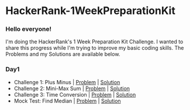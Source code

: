 # HackerRank-1WeekPreparationKit
### Hello everyone!

I'm doing the HackerRank's 1 Week Preparation Kit Challenge. I wanted to share this progress while I'm trying to improve my basic coding skills. The Problems and my Solutions are available below.

### Day1
* Challenge 1: Plus Minus | [Problem](https://www.hackerrank.com/challenges/one-week-preparation-kit-plus-minus/problem?isFullScreen=true&h_l=interview&playlist_slugs%5B%5D=preparation-kits&playlist_slugs%5B%5D=one-week-preparation-kit&playlist_slugs%5B%5D=one-week-day-one) | [Solution](https://github.com/cemtelliagaoglu/HackerRank-1WeekPreparationKit/tree/main/HackerRank-1WeekPreparationKit.playground/Pages/Day1-PlusMinus.xcplaygroundpage/Contents.swift)
* Challenge 2: Mini-Max Sum | [Problem](https://www.hackerrank.com/challenges/one-week-preparation-kit-mini-max-sum/problem?isFullScreen=true&h_l=interview&playlist_slugs%5B%5D=preparation-kits&playlist_slugs%5B%5D=one-week-preparation-kit&playlist_slugs%5B%5D=one-week-day-one) | [Solution](https://github.com/cemtelliagaoglu/HackerRank-1WeekPreparationKit/blob/main/HackerRank-1WeekPreparationKit.playground/Pages/Day1-MiniMaxSum.xcplaygroundpage/Contents.swift)
* Challenge 3: Time Conversion | [Problem](https://www.hackerrank.com/challenges/one-week-preparation-kit-time-conversion/problem?isFullScreen=true&h_l=interview&playlist_slugs%5B%5D=preparation-kits&playlist_slugs%5B%5D=one-week-preparation-kit&playlist_slugs%5B%5D=one-week-day-one) | [Solution](https://github.com/cemtelliagaoglu/HackerRank-1WeekPreparationKit/blob/main/HackerRank-1WeekPreparationKit.playground/Pages/Day1-TimeConversion.xcplaygroundpage/Contents.swift)
* Mock Test: Find Median | [Problem](https://www.hackerrank.com/challenges/find-the-median/problem) | [Solution](https://github.com/cemtelliagaoglu/HackerRank-1WeekPreparationKit/blob/main/HackerRank-1WeekPreparationKit.playground/Pages/Day1-MockTest.xcplaygroundpage/Contents.swift)

